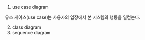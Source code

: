 1) use case diagram

유스 케이스(use case)는 사용자의 입장에서 본 시스템의 행동을 일컫는다.


2) class diagram
3) sequence diagram


<!--stackedit_data:
eyJoaXN0b3J5IjpbMTYyOTQ0NTIxMiwtMTk5OTk3OTAxNF19
-->